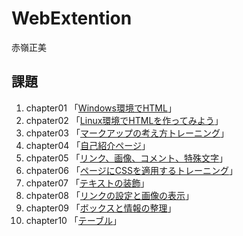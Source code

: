# WebExtention
赤嶺正美  

## 課題
1. chapter01 「[Windows環境でHTML](chapter01/ch01-first.html)」
2. chpater02 「[Linux環境でHTMLを作ってみよう](chapter02/ch02-firsthtml-linux.html)」
3. chpater03 「[マークアップの考え方トレーニング](chapter03/ch03-markuptag1.html)」
4. chapter04 「[自己紹介ページ](chapter04/ch04-markuptag1.html)」
5. chpater05 「[リンク、画像、コメント、特殊文字](chapter05/ch05-marktag2.html)」
6. chpater06 「[ページにCSSを適用するトレーニング](chapter06/ch06-index.html)」
7. chpater07 「[テキストの装飾](chapter07/ch07-fonstyle.html)」
8. chpater08 「[リンクの設定と画像の表示](chapter08/ch08-linking.html)」
9. chapter09 「[ボックスと情報の整理](chapter09/ch09-boxcss.html)」
10. chapter10 「[テーブル](chapter10/ch10-table.html)」
